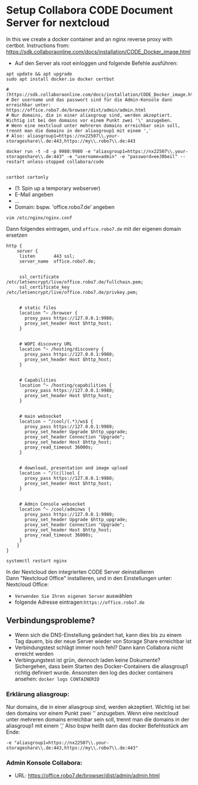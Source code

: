 # Setup Collabora CODE Document Server for nextcloud
In this we create a docker container and an nginx reverse proxy with certbot.
Instructions from: https://sdk.collaboraonline.com/docs/installation/CODE_Docker_image.html

- Auf den Server als root einloggen und folgende Befehle ausführen:

```
apt update && apt upgrade
sudo apt install docker.io docker certbot

# (https://sdk.collaboraonline.com/docs/installation/CODE_Docker_image.html)
# Der username und das passwort sind für die Admin-Konsole dann erreichbar unter: https://office.robo7.de/browser/dist/admin/admin.html
# Nur domains, die in einer aliasgroup sind, werden akzeptiert.  Wichtig ist bei den domains vor einem Punkt zwei '\' anzugeben.
# Wenn eine nextcloud unter mehreren domains erreichbar sein soll, trennt man die domains in der aliasgroup1 mit einem ','
# Also: aliasgroup1=https://nx22507\\.your-storageshare\\.de:443,https://my\\.robo7\\.de:443

docker run -t -d -p 9980:9980 -e "aliasgroup1=https://nx22507\\.your-storageshare\\.de:443" -e "username=admin" -e "password=eeJ0beil" --restart unless-stopped collabora/code 


certbot certonly
```
- (1: Spin up a temporary webserver)
- E-Mail angeben
- ...
- Domain: bspw. 'office.robo7.de' angeben

`vim /etc/nginx/nginx.conf`

Dann folgendes eintragen, und `office.robo7.de` mit der eigenen domain ersetzen

```
http {
    server {
     listen       443 ssl;
     server_name  office.robo7.de;


     ssl_certificate /etc/letsencrypt/live/office.robo7.de/fullchain.pem;
     ssl_certificate_key /etc/letsencrypt/live/office.robo7.de/privkey.pem;


     # static files
     location ^~ /browser {
       proxy_pass https://127.0.0.1:9980;
       proxy_set_header Host $http_host;
     }


     # WOPI discovery URL
     location ^~ /hosting/discovery {
       proxy_pass https://127.0.0.1:9980;
       proxy_set_header Host $http_host;
     }


     # Capabilities
     location ^~ /hosting/capabilities {
       proxy_pass https://127.0.0.1:9980;
       proxy_set_header Host $http_host;
     }


     # main websocket
     location ~ ^/cool/(.*)/ws$ {
       proxy_pass https://127.0.0.1:9980;
       proxy_set_header Upgrade $http_upgrade;
       proxy_set_header Connection "Upgrade";
       proxy_set_header Host $http_host;
       proxy_read_timeout 36000s;
     }


     # download, presentation and image upload
     location ~ ^/(c|l)ool {
       proxy_pass https://127.0.0.1:9980;
       proxy_set_header Host $http_host;
     }


     # Admin Console websocket
     location ^~ /cool/adminws {
       proxy_pass https://127.0.0.1:9980;
       proxy_set_header Upgrade $http_upgrade;
       proxy_set_header Connection "Upgrade";
       proxy_set_header Host $http_host;
       proxy_read_timeout 36000s;
     }
    }
}
```

`systemctl restart nginx`



In der Nextcloud den integrierten CODE Server deinstallieren \
Dann "Nextcloud Office" installieren, und in den Einstellungen unter: Nextcloud Office:

- `Verwenden Sie Ihren eigenen Server` auswählen 
- folgende Adresse eintragen:`https://office.robo7.de`

## Verbindungsprobleme?
- Wenn sich die DNS-Einstellung geändert hat, kann dies bis zu einem Tag dauern, bis der neue Server wieder von Storage Share erreichbar ist
- Verbindungstest schlägt immer noch fehl? Dann kann Collabora nicht erreicht werden
- Verbingungstest ist grün, dennoch laden keine Dokumente? \
    Sichergehen, dass beim Starten des Docker-Containers die aliasgroup1 richtig definiert wurde. Ansonsten den log des docker containers ansehen: `docker logs CONTAINERID`

### Erklärung aliasgroup:
Nur domains, die in einer aliasgroup sind, werden akzeptiert.  Wichtig ist bei den domains vor einem Punkt zwei '\' anzugeben.
Wenn eine nextcloud unter mehreren domains erreichbar sein soll, trennt man die domains in der aliasgroup1 mit einem ','
Also bspw heißt dann das docker Befehlsstück am Ende: 
```
-e "aliasgroup1=https://nx22507\\.your-storageshare\\.de:443,https://my\\.robo7\\.de:443"
```

### Admin Konsole Collabora:
- URL: <https://office.robo7.de/browser/dist/admin/admin.html>
